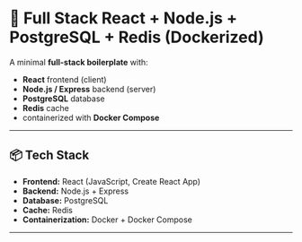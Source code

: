 # 🚀 Full Stack React + Node.js + PostgreSQL + Redis (Dockerized)

A minimal **full-stack boilerplate** with:

- **React** frontend (client)
- **Node.js / Express** backend (server)
- **PostgreSQL** database
- **Redis** cache
- containerized with **Docker Compose**

---

## 📦 Tech Stack

- **Frontend:** React (JavaScript, Create React App)
- **Backend:** Node.js + Express
- **Database:** PostgreSQL
- **Cache:** Redis
- **Containerization:** Docker + Docker Compose

---


